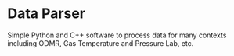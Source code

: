 # Data Parser
Simple Python and C++ software to process data for many contexts including ODMR, Gas Temperature and Pressure Lab, etc.
